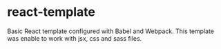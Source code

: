 # react-template

Basic React template configured with Babel and Webpack. This template was enable to work with jsx, css and sass files.
